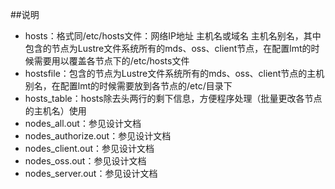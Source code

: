 ##说明
- hosts：格式同/etc/hosts文件：网络IP地址 主机名或域名 主机名别名，其中包含的节点为Lustre文件系统所有的mds、oss、client节点，在配置lmt的时候需要用以覆盖各节点下的/etc/hosts文件
- hostsfile：包含的节点为Lustre文件系统所有的mds、oss、client节点的主机别名，在配置lmt的时候需要放到各节点的/etc/目录下
- hosts_table：hosts除去头两行的剩下信息，方便程序处理（批量更改各节点的主机名）使用
- nodes_all.out：参见设计文档
- nodes_authorize.out：参见设计文档
- nodes_client.out：参见设计文档
- nodes_oss.out：参见设计文档
- nodes_server.out：参见设计文档